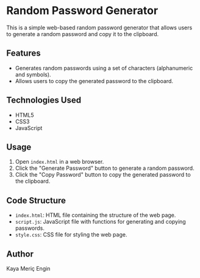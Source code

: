 # Random Password Generator

This is a simple web-based random password generator that allows users to generate a random password and copy it to the clipboard.

## Features

- Generates random passwords using a set of characters (alphanumeric and symbols).
- Allows users to copy the generated password to the clipboard.

## Technologies Used

- HTML5
- CSS3
- JavaScript

## Usage

1. Open `index.html` in a web browser.
2. Click the "Generate Password" button to generate a random password.
3. Click the "Copy Password" button to copy the generated password to the clipboard.

## Code Structure

- `index.html`: HTML file containing the structure of the web page.
- `script.js`: JavaScript file with functions for generating and copying passwords.
- `style.css`: CSS file for styling the web page.

## Author

Kaya Meriç Engin